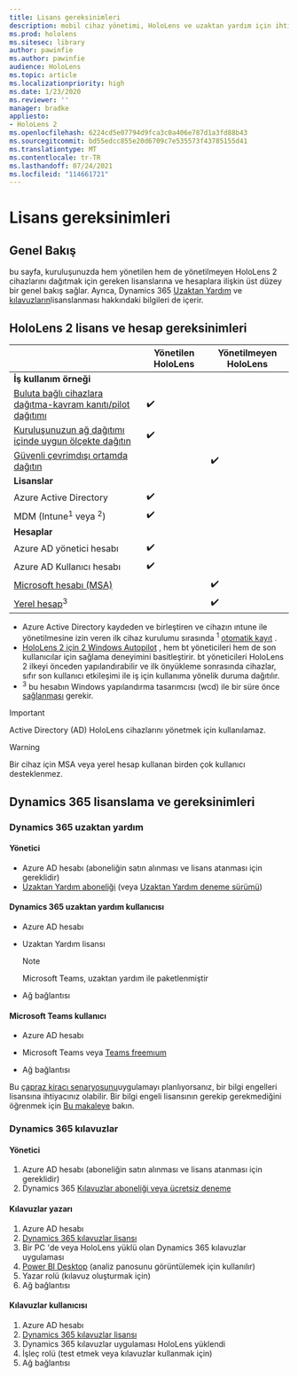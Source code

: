 ```yaml
---
title: Lisans gereksinimleri
description: mobil cihaz yönetimi, HoloLens ve uzaktan yardım için ihtiyacınız olan tüm lisans gereksinimleri ve yönergeleriyle güncel tutun.
ms.prod: hololens
ms.sitesec: library
author: pawinfie
ms.author: pawinfie
audience: HoloLens
ms.topic: article
ms.localizationpriority: high
ms.date: 1/23/2020
ms.reviewer: ''
manager: bradke
appliesto:
- HoloLens 2
ms.openlocfilehash: 6224cd5e07794d9fca3c0a406e787d1a3fd88b43
ms.sourcegitcommit: bd55edcc855e20d6709c7e535573f43785155d41
ms.translationtype: MT
ms.contentlocale: tr-TR
ms.lasthandoff: 07/24/2021
ms.locfileid: "114661721"
---
```

# <a name="license-requirements"></a>Lisans gereksinimleri

## <a name="overview"></a>Genel Bakış
bu sayfa, kuruluşunuzda hem yönetilen hem de yönetilmeyen HoloLens 2 cihazlarını dağıtmak için gereken lisanslarına ve hesaplara ilişkin üst düzey bir genel bakış sağlar. Ayrıca, Dynamics 365 [Uzaktan Yardım](#dynamics-365-remote-assist) ve [kılavuzların](#dynamics-365-guides)lisanslanması hakkındaki bilgileri de içerir.

## <a name="hololens-2-license-and-account-requirements"></a>HoloLens 2 lisans ve hesap gereksinimleri

 
|       &nbsp;      | Yönetilen HoloLens | Yönetilmeyen HoloLens |
|-------------------|-----------------|---------------------|
| **İş kullanım örneği** | | |
| [Buluta bağlı cihazlara dağıtma-kavram kanıtı/pilot dağıtımı](hololens-requirements.md#scenario-a-deploy-to-cloud-connected-devices)  | ✔️| |
| [Kuruluşunuzun ağ dağıtımı içinde uygun ölçekte dağıtın](hololens-requirements.md#scenario-b-deploy-inside-your-organizations-network) | ✔️| |
| [Güvenli çevrimdışı ortamda dağıtın](hololens-requirements.md#scenario-c-deploy-in-secure-offline-environment) | | ✔️ |
| **Lisanslar** | | |
| Azure Active Directory | ✔️ | |
| MDM (Intune<sup>1</sup> veya <sup>2</sup>) | ✔️  | |
| **Hesaplar** |  | |
| Azure AD yönetici hesabı | ✔️ |  |
| Azure AD Kullanıcı hesabı | ✔️ | |
| [Microsoft hesabı (MSA)](/windows/security/identity-protection/access-control/microsoft-accounts)| | ✔️ |
| [Yerel hesap](/windows/security/identity-protection/access-control/local-accounts)<sup>3</sup> | | ✔️ |
- Azure Active Directory kaydeden ve birleştiren ve cihazın ıntune ile yönetilmesine izin veren ilk cihaz kurulumu sırasında <sup>1</sup> [otomatik kayıt](/mem/intune/enrollment/windows-enroll#enable-windows-10-automatic-enrollment) .
- <sup></sup> [HoloLens 2 için 2 Windows Autopilot](hololens2-autopilot.md) , hem bt yöneticileri hem de son kullanıcılar için sağlama deneyimini basitleştirir. bt yöneticileri HoloLens 2 ilkeyi önceden yapılandırabilir ve ilk önyükleme sonrasında cihazlar, sıfır son kullanıcı etkileşimi ile iş için kullanıma yönelik duruma dağıtılır.
- <sup>3</sup> bu hesabın Windows yapılandırma tasarımcısı (wcd) ile bir süre önce [sağlanması](hololens-provisioning.md#provisioning-package-hololens-wizard) gerekir.

> [!IMPORTANT]
> Active Directory (AD) HoloLens cihazlarını yönetmek için kullanılamaz.
 
> [!WARNING]
> Bir cihaz için MSA veya yerel hesap kullanan birden çok kullanıcı desteklenmez.

## <a name="dynamics-365-licensing-and-requirements"></a>Dynamics 365 lisanslama ve gereksinimleri

### <a name="dynamics-365-remote-assist"></a>Dynamics 365 uzaktan yardım 

#### <a name="admin"></a>Yönetici

- Azure AD hesabı (aboneliğin satın alınması ve lisans atanması için gereklidir)
- [Uzaktan Yardım aboneliği](/dynamics365/mixed-reality/remote-assist/buy-and-deploy-remote-assist) (veya [Uzaktan Yardım deneme sürümü](/dynamics365/mixed-reality/remote-assist/try-remote-assist))
    
#### <a name="dynamics-365-remote-assist-user"></a>Dynamics 365 uzaktan yardım kullanıcısı

- Azure AD hesabı

- Uzaktan Yardım lisansı 

  > [!NOTE]
  > Microsoft Teams, uzaktan yardım ile paketlenmiştir

- Ağ bağlantısı

#### <a name="microsoft-teams-user"></a>Microsoft Teams kullanıcı

- Azure AD hesabı

- Microsoft Teams veya [Teams freemıum](https://products.office.com/microsoft-teams/free)

- Ağ bağlantısı

Bu [çapraz kiracı senaryosunu](/dynamics365/mixed-reality/remote-assist/cross-tenant-overview#scenario-2-leasing-services-to-other-tenants)uygulamayı planlıyorsanız, bir bilgi engelleri lisansına ihtiyacınız olabilir. Bir bilgi engeli lisansının gerekip gerekmediğini öğrenmek için [Bu makaleye](/dynamics365/mixed-reality/remote-assist/cross-tenant-licensing-implementation#step-1-determine-if-information-barriers-are-necessary) bakın.

### <a name="dynamics-365-guides"></a>Dynamics 365 kılavuzlar 

#### <a name="admin"></a>Yönetici

1. Azure AD hesabı (aboneliğin satın alınması ve lisans atanması için gereklidir)
2. Dynamics 365 [Kılavuzlar aboneliği veya ücretsiz deneme](/dynamics365/mixed-reality/guides/setup-step-one)

#### <a name="guides-author"></a>Kılavuzlar yazarı

1. Azure AD hesabı
1. [Dynamics 365 kılavuzlar lisansı](/dynamics365/mixed-reality/guides/requirements)
1. Bir PC 'de veya HoloLens yüklü olan Dynamics 365 kılavuzlar uygulaması
1. [Power BI Desktop](https://powerbi.microsoft.com/desktop/) (analiz panosunu görüntülemek için kullanılır)
1. Yazar rolü (kılavuz oluşturmak için)
1. Ağ bağlantısı

#### <a name="guides-user"></a>Kılavuzlar kullanıcısı

1. Azure AD hesabı
1. [Dynamics 365 kılavuzlar lisansı](/dynamics365/mixed-reality/guides/requirements)
1. Dynamics 365 kılavuzlar uygulaması HoloLens yüklendi
1. İşleç rolü (test etmek veya kılavuzlar kullanmak için)
1. Ağ bağlantısı
